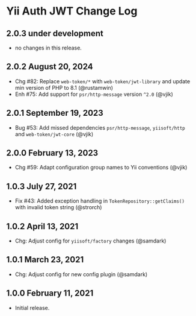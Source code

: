 # Yii Auth JWT Change Log

## 2.0.3 under development

- no changes in this release.

## 2.0.2 August 20, 2024

- Chg #82: Replace `web-token/*` with `web-token/jwt-library` and update min version of PHP to 8.1 (@rustamwin)
- Enh #75: Add support for `psr/http-message` version `^2.0` (@vjik)

## 2.0.1 September 19, 2023

- Bug #53: Add missed dependencies `psr/http-message`, `yiisoft/http` and `web-token/jwt-core` (@vjik)

## 2.0.0 February 13, 2023

- Chg #59: Adapt configuration group names to Yii conventions (@vjik)

## 1.0.3 July 27, 2021

- Fix #43: Added exception handling in `TokenRepository::getClaims()` with invalid token string (@strorch)

## 1.0.2 April 13, 2021

- Chg: Adjust config for `yiisoft/factory` changes (@samdark)

## 1.0.1 March 23, 2021

- Chg: Adjust config for new config plugin (@samdark)

## 1.0.0 February 11, 2021

- Initial release.
